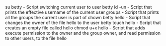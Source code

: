 su betty - Script switching current user to user betty
id -un - Script that prints the effective username of the current user
groups - Script that prints all the groups the current user is part of
chown betty hello - Script that changes the owner of the file hello to the user betty
touch hello - Script that creates an empty file called hello
chmod u+x hello - Script that adds execute permission to the owner and the group owner, and read permission to other users, to the file hello
